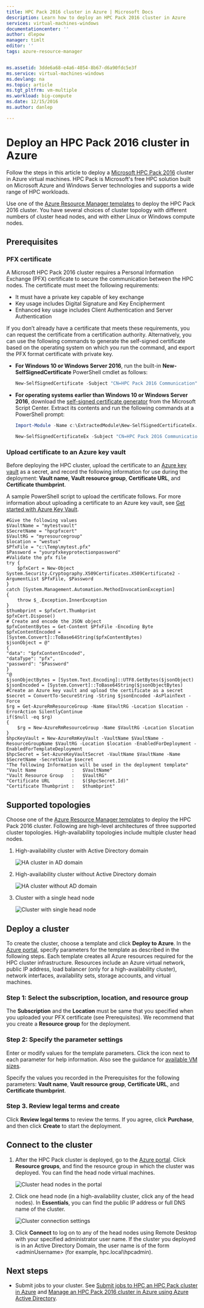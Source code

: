 ```yaml
---
title: HPC Pack 2016 cluster in Azure | Microsoft Docs
description: Learn how to deploy an HPC Pack 2016 cluster in Azure
services: virtual-machines-windows
documentationcenter: ''
author: dlepow
manager: timlt
editor: ''
tags: azure-resource-manager


ms.assetid: 3dde6a68-e4a6-4054-8b67-d6a90fdc5e3f
ms.service: virtual-machines-windows
ms.devlang: na
ms.topic: article
ms.tgt_pltfrm: vm-multiple
ms.workload: big-compute
ms.date: 12/15/2016
ms.author: danlep

---
```

# Deploy an HPC Pack 2016 cluster in Azure

Follow the steps in this article to deploy a [Microsoft HPC Pack 2016](https://technet.microsoft.com/library/cc514029) cluster in Azure virtual machines. HPC Pack is Microsoft's free HPC solution built on Microsoft Azure and Windows Server technologies and supports a wide range of HPC workloads.

Use one of the [Azure Resource Manager templates](https://github.com/MsHpcPack/HPCPack2016) to deploy the HPC Pack 2016 cluster. You have several choices of cluster topology with different numbers of cluster head nodes, and with either Linux or Windows compute nodes.

## Prerequisites

### PFX certificate

A Microsoft HPC Pack 2016 cluster requires a Personal Information Exchange (PFX) certificate to secure the communication between the HPC nodes. The certificate must meet the following requirements:

* It must have a private key capable of key exchange
* Key usage includes Digital Signature and Key Encipherment
* Enhanced key usage includes Client Authentication and Server Authentication

If you don’t already have a certificate that meets these requirements, you can request the certificate from a certification authority. Alternatively, you can use the following commands to generate the self-signed certificate based on the operating system on which you run the command, and export the PFX format certificate with private key.

* **For Windows 10 or Windows Server 2016**, run the built-in **New-SelfSignedCertificate** PowerShell cmdlet as follows:

  ```PowerShell
  New-SelfSignedCertificate -Subject "CN=HPC Pack 2016 Communication" -KeySpec KeyExchange -TextExtension @("2.5.29.37={text}1.3.6.1.5.5.7.3.1,1.3.6.1.5.5.7.3.2") -CertStoreLocation cert:\CurrentUser\My -KeyExportPolicy Exportable -NotAfter (Get-Date).AddYears(5)
  ```
* **For operating systems earlier than Windows 10 or Windows Server 2016**, download the [self-signed certificate generator](https://gallery.technet.microsoft.com/scriptcenter/Self-signed-certificate-5920a7c6/) from the Microsoft Script Center. Extract its contents and run the following commands at a PowerShell prompt:

    ```PowerShell 
    Import-Module -Name c:\ExtractedModule\New-SelfSignedCertificateEx.ps1
  
    New-SelfSignedCertificateEx -Subject "CN=HPC Pack 2016 Communication" -KeySpec Exchange -KeyUsage "DigitalSignature,KeyEncipherment" -EnhancedKeyUsage "Server Authentication","Client Authentication" -StoreLocation CurrentUser -Exportable -NotAfter (Get-Date).AddYears(5)
    ```

### Upload certificate to an Azure key vault

Before deploying the HPC cluster, upload the certificate to an [Azure key vault](../../key-vault/index.md) as a secret, and record the following information for use during the deployment: **Vault name**, **Vault resource group**, **Certificate URL**, and **Certificate thumbprint**.

A sample PowerShell script to upload the certificate follows. For more information about uploading a certificate to an Azure key vault, see [Get started with Azure Key Vault](../../key-vault/key-vault-get-started.md).

```powershell-interactive
#Give the following values
$VaultName = "mytestvault"
$SecretName = "hpcpfxcert"
$VaultRG = "myresourcegroup"
$location = "westus"
$PfxFile = "c:\Temp\mytest.pfx"
$Password = "yourpfxkeyprotectionpassword"
#Validate the pfx file
try {
    $pfxCert = New-Object System.Security.Cryptography.X509Certificates.X509Certificate2 -ArgumentList $PfxFile, $Password
}
catch [System.Management.Automation.MethodInvocationException]
{
    throw $_.Exception.InnerException
}
$thumbprint = $pfxCert.Thumbprint
$pfxCert.Dispose()
# Create and encode the JSON object
$pfxContentBytes = Get-Content $PfxFile -Encoding Byte
$pfxContentEncoded = [System.Convert]::ToBase64String($pfxContentBytes)
$jsonObject = @"
{
"data": "$pfxContentEncoded",
"dataType": "pfx",
"password": "$Password"
}
"@
$jsonObjectBytes = [System.Text.Encoding]::UTF8.GetBytes($jsonObject)
$jsonEncoded = [System.Convert]::ToBase64String($jsonObjectBytes)
#Create an Azure key vault and upload the certificate as a secret
$secret = ConvertTo-SecureString -String $jsonEncoded -AsPlainText -Force
$rg = Get-AzureRmResourceGroup -Name $VaultRG -Location $location -ErrorAction SilentlyContinue
if($null -eq $rg)
{
    $rg = New-AzureRmResourceGroup -Name $VaultRG -Location $location
}
$hpcKeyVault = New-AzureRmKeyVault -VaultName $VaultName -ResourceGroupName $VaultRG -Location $location -EnabledForDeployment -EnabledForTemplateDeployment
$hpcSecret = Set-AzureKeyVaultSecret -VaultName $VaultName -Name $SecretName -SecretValue $secret
"The following Information will be used in the deployment template"
"Vault Name             :   $VaultName"
"Vault Resource Group   :   $VaultRG"
"Certificate URL        :   $($hpcSecret.Id)"
"Certificate Thumbprint :   $thumbprint"

```


## Supported topologies

Choose one of the [Azure Resource Manager templates](https://github.com/MsHpcPack/HPCPack2016) to deploy the HPC Pack 2016 cluster. Following are high-level architectures of three supported cluster topologies. High-availability topologies include multiple cluster head nodes.

1. High-availability cluster with Active Directory domain

    ![HA cluster in AD domain](./media/hpcpack-2016-cluster/haad.png)



2. High-availability cluster without Active Directory domain

    ![HA cluster without AD domain](./media/hpcpack-2016-cluster/hanoad.png)

3. Cluster with a single head node

   ![Cluster with single head node](./media/hpcpack-2016-cluster/singlehn.png)


## Deploy a cluster

To create the cluster, choose a template and click **Deploy to Azure**. In the [Azure portal](https://portal.azure.com), specify parameters for the template as described in the following steps. Each template creates all Azure resources required for the HPC cluster infrastructure. Resources include an Azure virtual network, public IP address, load balancer (only for a high-availability cluster), network interfaces, availability sets, storage accounts, and virtual machines.

### Step 1: Select the subscription, location, and resource group

The **Subscription** and the **Location** must be same that you specified when you uploaded your PFX certificate (see Prerequisites). We recommend that you create a **Resource group** for the deployment.

### Step 2: Specify the parameter settings

Enter or modify values for the template parameters. Click the icon next to each parameter for help information. Also see the guidance for [available VM sizes](sizes.md).

Specify the values you recorded in the Prerequisites for the following parameters: **Vault name**, **Vault resource group**, **Certificate URL**, and **Certificate thumbprint**.

### Step 3. Review legal terms and create
Click **Review legal terms** to review the terms. If you agree, click **Purchase**, and then click **Create** to start the deployment.

## Connect to the cluster
1. After the HPC Pack cluster is deployed, go to the [Azure portal](https://portal.azure.com). Click **Resource groups**, and find the resource group in which the cluster was deployed. You can find the head node virtual machines.

    ![Cluster head nodes in the portal](./media/hpcpack-2016-cluster/clusterhns.png)

2. Click one head node (in a high-availability cluster, click any of the head nodes). In **Essentials**, you can find the public IP address or full DNS name of the cluster.

    ![Cluster connection settings](./media/hpcpack-2016-cluster/clusterconnect.png)

3. Click **Connect** to log on to any of the head nodes using Remote Desktop with your specified administrator user name. If the cluster you deployed is in an Active Directory Domain, the user name is of the form <privateDomainName>\<adminUsername> (for example, hpc.local\hpcadmin).

## Next steps
* Submit jobs to your cluster. See [Submit jobs to HPC an HPC Pack cluster in Azure](hpcpack-cluster-submit-jobs.md) and [Manage an HPC Pack 2016 cluster in Azure using Azure Active Directory](hpcpack-cluster-active-directory.md).


